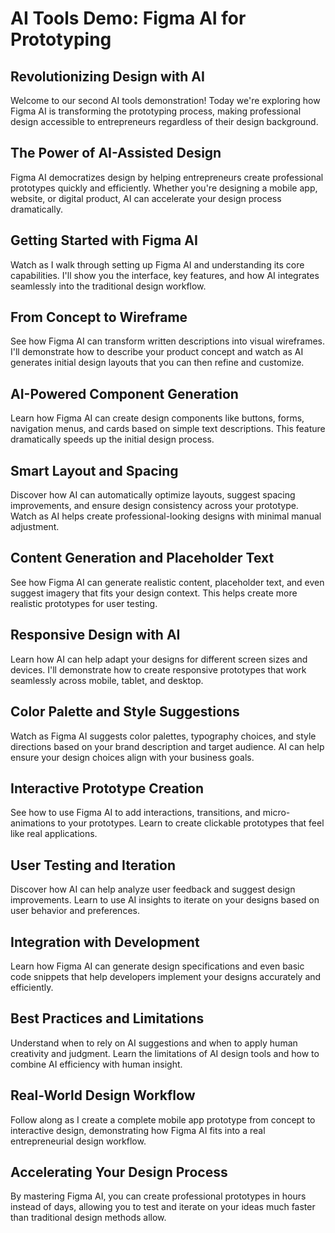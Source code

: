 # AI Tools Demo: Figma AI for Prototyping

## Revolutionizing Design with AI
Welcome to our second AI tools demonstration! Today we're exploring how Figma AI is transforming the prototyping process, making professional design accessible to entrepreneurs regardless of their design background.

## The Power of AI-Assisted Design
Figma AI democratizes design by helping entrepreneurs create professional prototypes quickly and efficiently. Whether you're designing a mobile app, website, or digital product, AI can accelerate your design process dramatically.

## Getting Started with Figma AI
Watch as I walk through setting up Figma AI and understanding its core capabilities. I'll show you the interface, key features, and how AI integrates seamlessly into the traditional design workflow.

## From Concept to Wireframe
See how Figma AI can transform written descriptions into visual wireframes. I'll demonstrate how to describe your product concept and watch as AI generates initial design layouts that you can then refine and customize.

## AI-Powered Component Generation
Learn how Figma AI can create design components like buttons, forms, navigation menus, and cards based on simple text descriptions. This feature dramatically speeds up the initial design process.

## Smart Layout and Spacing
Discover how AI can automatically optimize layouts, suggest spacing improvements, and ensure design consistency across your prototype. Watch as AI helps create professional-looking designs with minimal manual adjustment.

## Content Generation and Placeholder Text
See how Figma AI can generate realistic content, placeholder text, and even suggest imagery that fits your design context. This helps create more realistic prototypes for user testing.

## Responsive Design with AI
Learn how AI can help adapt your designs for different screen sizes and devices. I'll demonstrate how to create responsive prototypes that work seamlessly across mobile, tablet, and desktop.

## Color Palette and Style Suggestions
Watch as Figma AI suggests color palettes, typography choices, and style directions based on your brand description and target audience. AI can help ensure your design choices align with your business goals.

## Interactive Prototype Creation
See how to use Figma AI to add interactions, transitions, and micro-animations to your prototypes. Learn to create clickable prototypes that feel like real applications.

## User Testing and Iteration
Discover how AI can help analyze user feedback and suggest design improvements. Learn to use AI insights to iterate on your designs based on user behavior and preferences.

## Integration with Development
Learn how Figma AI can generate design specifications and even basic code snippets that help developers implement your designs accurately and efficiently.

## Best Practices and Limitations
Understand when to rely on AI suggestions and when to apply human creativity and judgment. Learn the limitations of AI design tools and how to combine AI efficiency with human insight.

## Real-World Design Workflow
Follow along as I create a complete mobile app prototype from concept to interactive design, demonstrating how Figma AI fits into a real entrepreneurial design workflow.

## Accelerating Your Design Process
By mastering Figma AI, you can create professional prototypes in hours instead of days, allowing you to test and iterate on your ideas much faster than traditional design methods allow.
